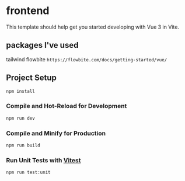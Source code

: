 # frontend

This template should help get you started developing with Vue 3 in Vite.

## packages I've used 
tailwind
flowbite 
`https://flowbite.com/docs/getting-started/vue/` 

## Project Setup

```sh
npm install
```

### Compile and Hot-Reload for Development

```sh
npm run dev
```

### Compile and Minify for Production

```sh
npm run build
```

### Run Unit Tests with [Vitest](https://vitest.dev/)

```sh
npm run test:unit
```
